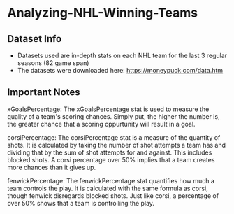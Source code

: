 # Analyzing-NHL-Winning-Teams

## Dataset Info
- Datasets used are in-depth stats on each NHL team for the last 3 regular seasons (82 game span)
- The datasets were downloaded here: https://moneypuck.com/data.htm

## Important Notes
xGoalsPercentage:
The xGoalsPercentage stat is used to measure the quality of a team's scoring chances. Simply put, the higher the number is, the greater chance that a scoring oppurtunity will result in a goal.

corsiPercentage:
The corsiPercentage stat is a measure of the quantity of shots. It is calculated by taking the number of shot attempts a team has and dividing that by the sum of shot attempts for and against. This includes blocked shots. A corsi percentage over 50% implies that a team creates more chances than it gives up.

fenwickPercentage:
The fenwickPercentage stat quantifies how much a team controls the play. It is calculated with the same formula as corsi, though fenwick disregards blocked shots. Just like corsi, a percentage of over 50% shows that a team is controlling the play. 

